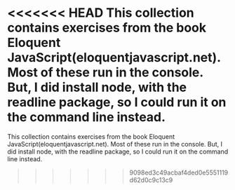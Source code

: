 <<<<<<< HEAD
This collection contains exercises from the book Eloquent JavaScript(eloquentjavascript.net).
Most of these run in the console. But, I did install node, with the readline package, so I
could run it on the command line instead.
=======
This collection contains exercises from the book Eloquent JavaScript(eloquentjavascript.net).
Most of these run in the console. But, I did install node, with the readline package, so I
could run it on the command line instead.
>>>>>>> 9098ed3c49acbaf4ded0e5551119d62d0c9c13c9
